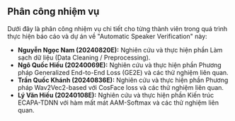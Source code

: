 ## Phân công nhiệm vụ

Dưới đây là phân công nhiệm vụ chi tiết cho từng thành viên trong quá trình thực hiện báo cáo và dự án về "Automatic Speaker Verification" này:

*   **Nguyễn Ngọc Nam (20240820E):** Nghiên cứu và thực hiện phần Làm sạch dữ liệu (Data Cleaning / Preprocessing).
*   **Ngô Quốc Hiếu (20240069E):** Nghiên cứu và thực hiện phần Phương pháp Generalized End-to-End Loss (GE2E) và các thử nghiệm liên quan.
*   **Trần Quốc Khánh (20240836E):** Nghiên cứu và thực hiện phần Phương pháp Wav2Vec2-based với CosFace loss và các thử nghiệm liên quan.
*   **Lý Văn Hiếu (20240108E):** Nghiên cứu và thực hiện phần Kiến trúc ECAPA-TDNN với hàm mất mát AAM-Softmax và các thử nghiệm liên quan.
